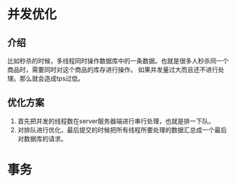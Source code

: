 # 并发优化
## 介绍
  比如秒杀的时候，多线程同时操作数据库中的一条数据。也就是很多人秒杀同一个商品时，需要同时对这个商品的库存进行操作。
  如果并发量过大而且还不进行处理。那么就会造成tps过低。
## 优化方案
1. 首先把并发的线程数在server服务器端进行串行处理，也就是排一下队。
2. 对排队进行优化，最后提交的时候把所有线程所要处理的数据汇总成一个最后对数据库的请求。

# 事务
## 
